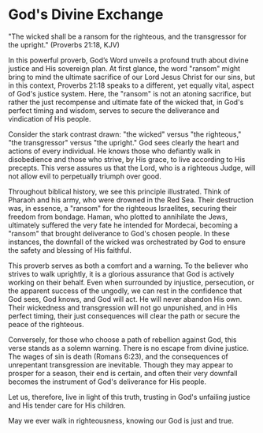 # God's Divine Exchange

"The wicked shall be a ransom for the righteous, and the transgressor for the upright." (Proverbs 21:18, KJV)

In this powerful proverb, God’s Word unveils a profound truth about divine justice and His sovereign plan. At first glance, the word "ransom" might bring to mind the ultimate sacrifice of our Lord Jesus Christ for our sins, but in this context, Proverbs 21:18 speaks to a different, yet equally vital, aspect of God's justice system. Here, the "ransom" is not an atoning sacrifice, but rather the just recompense and ultimate fate of the wicked that, in God's perfect timing and wisdom, serves to secure the deliverance and vindication of His people.

Consider the stark contrast drawn: "the wicked" versus "the righteous," "the transgressor" versus "the upright." God sees clearly the heart and actions of every individual. He knows those who defiantly walk in disobedience and those who strive, by His grace, to live according to His precepts. This verse assures us that the Lord, who is a righteous Judge, will not allow evil to perpetually triumph over good.

Throughout biblical history, we see this principle illustrated. Think of Pharaoh and his army, who were drowned in the Red Sea. Their destruction was, in essence, a "ransom" for the righteous Israelites, securing their freedom from bondage. Haman, who plotted to annihilate the Jews, ultimately suffered the very fate he intended for Mordecai, becoming a "ransom" that brought deliverance to God's chosen people. In these instances, the downfall of the wicked was orchestrated by God to ensure the safety and blessing of His faithful.

This proverb serves as both a comfort and a warning. To the believer who strives to walk uprightly, it is a glorious assurance that God is actively working on their behalf. Even when surrounded by injustice, persecution, or the apparent success of the ungodly, we can rest in the confidence that God sees, God knows, and God will act. He will never abandon His own. Their wickedness and transgression will not go unpunished, and in His perfect timing, their just consequences will clear the path or secure the peace of the righteous.

Conversely, for those who choose a path of rebellion against God, this verse stands as a solemn warning. There is no escape from divine justice. The wages of sin is death (Romans 6:23), and the consequences of unrepentant transgression are inevitable. Though they may appear to prosper for a season, their end is certain, and often their very downfall becomes the instrument of God's deliverance for His people.

Let us, therefore, live in light of this truth, trusting in God's unfailing justice and His tender care for His children.

May we ever walk in righteousness, knowing our God is just and true.